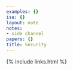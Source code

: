 ```yaml
---
examples: {}
isa: {}
layout: note
notes:
- side channel
papers: {}
title: Security
---
```

{% include links.html %}
